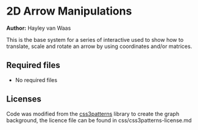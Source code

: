 
# 2D Arrow Manipulations

**Author:** Hayley van Waas

This is the base system for a series of interactive used to show how to translate, scale and rotate an arrow by using coordinates and/or matrices.

## Required files

- No required files

## Licenses
Code was modified from the [css3patterns](https://github.com/LeaVerou/css3patterns/blob/master/license.txt) library to create the graph background, the licence file can be found in css/css3patterns-license.md
